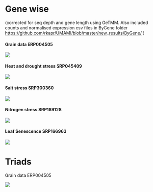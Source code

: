 

# Gene wise 

(corrected for seq depth and gene length using GeTMM. Also included counts and normalised expression csv files in ByGene folder https://github.com/rkapr/UMAMI/blob/master/new_results/ByGene/ )

#### Grain data ERP004505
![](https://github.com/rkapr/UMAMI/blob/master/new_results/ByGene/ERP004505_heatmap_samplemean.png)

#### Heat and drought stress SRP045409
![](https://github.com/rkapr/UMAMI/blob/master/new_results/ByGene/SRP045409_heatmap_samplemean.png)

#### Salt stress SRP300360
![](https://github.com/rkapr/UMAMI/blob/master/new_results/ByGene/SRP300360_heatmap_samplemean.png)

#### Nitrogen stress SRP189128
![](https://github.com/rkapr/UMAMI/blob/master/new_results/ByGene/SRP189128_heatmap_samplemean.png)

#### Leaf Senescence SRP166963
![](https://github.com/rkapr/UMAMI/blob/master/new_results/ByGene/SRP166963_heatmap_samplemean.png)

# Triads 

[comment]: <> (Need to do correction for differences in sequencing depth, sequence length, however dramatic changes in heatmap are not expected)

Grain data ERP004505

![](https://github.com/rkapr/UMAMI/blob/master/new_results/ByGene/triads/grain_dev.png)

<!--- ![](https://github.com/rkapr/UMAMI/blob/master/new_results/ERP004505_grain.png)

<!--- log2(x+0.5) scaling

<!--- ![](https://github.com/rkapr/UMAMI/blob/master/new_results/ERP004505_grain_log2.png)

Drought + heat stress

![](https://github.com/rkapr/UMAMI/blob/master/new_results/ByGene/triads/heat_drought_stress.png)

<!---![](https://github.com/rkapr/UMAMI/blob/master/new_results/drought_heat_stress_heamap.png)

<!--- ![](https://github.com/rkapr/UMAMI/blob/master/new_results/heat_drought_stress_homeolog.png)

Salt stress

![](https://github.com/rkapr/UMAMI/blob/master/new_results/ByGene/triads/salt_stress.png)

Nitogen stress (LN: leaf nitrogen stress, LC: leaf control, RN: Root nitrogen stress, RC: root control)

![](https://github.com/rkapr/UMAMI/blob/master/new_results/ByGene/triads/salt_stress.png)

<!--- ![](https://github.com/rkapr/UMAMI/blob/master/new_results/nitrogen_stress_heatmap.png)

<!--- ![](https://github.com/rkapr/UMAMI/blob/master/new_results/nitrogen_stress_homeolog.png)

Senescence

![](https://github.com/rkapr/UMAMI/blob/master/new_results/ByGene/triads/senescence.png)


